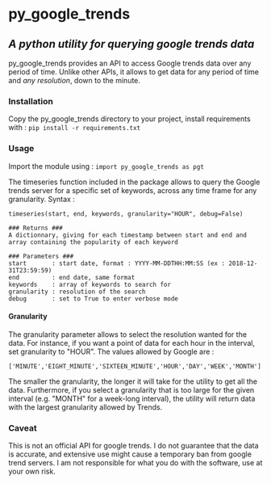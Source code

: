 # py_google_trends

## *A python utility for querying google trends data*

py_google_trends provides an API to access Google trends data over any period of time. Unlike other APIs, it allows to get data for any period of time and *any resolution*, down to the minute. 

### Installation

Copy the py_google_trends directory to your project, install requirements with :
`pip install -r requirements.txt`

### Usage

Import the module using :
`import py_google_trends as pgt`


The timeseries function included in the package allows to query the Google trends server for a specific set of keywords, across any time frame for any granularity. Syntax :

```
timeseries(start, end, keywords, granularity="HOUR", debug=False)

### Returns ###
A dictionnary, giving for each timestamp between start and end and array containing the popularity of each keyword

### Parameters ###
start       : start date, format : YYYY-MM-DDTHH:MM:SS (ex : 2018-12-31T23:59:59)
end         : end date, same format
keywords    : array of keywords to search for
granularity : resolution of the search
debug       : set to True to enter verbose mode
```

#### Granularity

The granularity parameter allows to select the resolution wanted for the data. For instance, if you want a point of data for each hour in the interval, set granularity to "HOUR". The values allowed by Google are :

`['MINUTE','EIGHT_MINUTE','SIXTEEN_MINUTE','HOUR','DAY','WEEK','MONTH']`

The smaller the granularity, the longer it will take for the utility to get all the data. Furthermore, if you select a granularity that is too large for the given interval (e.g. "MONTH" for a week-long interval), the utility will return data with the largest granularity allowed by Trends.

### Caveat

This is not an official API for google trends. I do not guarantee that the data is accurate, and extensive use might cause a temporary ban from google trend servers. I am not responsible for what you do with the software, use at your own risk.
